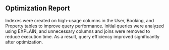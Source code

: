 ## Optimization Report

Indexes were created on high-usage columns in the User, Booking, and Property tables to improve query performance. Initial queries were analyzed using EXPLAIN, and unnecessary columns and joins were removed to reduce execution time. As a result, query efficiency improved significantly after optimization.
